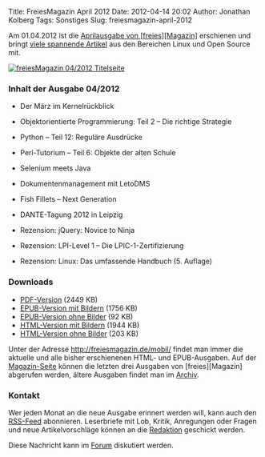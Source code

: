 Title: FreiesMagazin April 2012
Date: 2012-04-14 20:02
Author: Jonathan Kolberg
Tags: Sonstiges
Slug: freiesmagazin-april-2012

Am 01.04.2012 ist die [Aprilausgabe von
[freies][Magazin]](http://www.freiesmagazin.de/20120401-aprilausgabe-erschienen)
erschienen und bringt [viele spannende
Artikel](http://www.freiesmagazin.de/freiesMagazin-2012-04) aus den
Bereichen Linux und Open Source mit.


  
[![freiesMagazin 04/2012
Titelseite](http://www.freiesmagazin.de/system/files/freiesmagazin-2012-04.png)](http://www.freiesmagazin.de/system/files/freiesmagazin-2012-04.png)
</br>


<!--break--><!--break-->

### Inhalt der Ausgabe 04/2012


-   Der März im Kernelrückblick
-   Objektorientierte Programmierung: Teil 2 – Die richtige Strategie
    
    
-   Python – Teil 12: Reguläre Ausdrücke
-   Perl-Tutorium – Teil 6: Objekte der alten Schule
-   Selenium meets Java
-   Dokumentenmanagement mit LetoDMS
-   Fish Fillets – Next Generation
-   DANTE-Tagung 2012 in Leipzig
-   Rezension: jQuery: Novice to Ninja
-   Rezension: LPI-Level 1 – Die LPIC-1-Zertifizierung
-   Rezension: Linux: Das umfassende Handbuch (5. Auflage)


### Downloads


-   [PDF-Version](http://www.freiesmagazin.de/ftp/2012/freiesMagazin-2012-04.pdf)
    (2449 KB)
-   [EPUB-Version mit
    Bildern](http://www.freiesmagazin.de/ftp/2012/freiesMagazin-2012-04-bilder.epub)
    (1756 KB)
-   [EPUB-Version ohne
    Bilder](http://www.freiesmagazin.de/ftp/2012/freiesMagazin-2012-04.epub)
    (92 KB)
-   [HTML-Version mit
    Bildern](http://www.freiesmagazin.de/mobil/freiesMagazin-2012-04-bilder.html)
    (1944 KB)
-   [HTML-Version ohne
    Bilder](http://www.freiesmagazin.de/mobil/freiesMagazin-2012-04.html)
    (203 KB)


Unter der Adresse <http://freiesmagazin.de/mobil/> findet man immer die
aktuelle und alle bisher erschienenen HTML- und EPUB-Ausgaben. Auf der
[Magazin-Seite](http://www.freiesmagazin.de/magazin) können die letzten
drei Ausgaben von
[freies][Magazin]
abgerufen werden, ältere Ausgaben findet man im
[Archiv](http://www.freiesmagazin.de/archiv).


### Kontakt


Wer jeden Monat an die neue Ausgabe erinnert werden will, kann auch den
[RSS-Feed](http://www.freiesmagazin.de/rss.xml) abonnieren. Leserbriefe
mit Lob, Kritik, Anregungen oder Fragen und neue Artikelvorschläge
können an die [Redaktion](http://www.freiesmagazin.de/kontakt) geschickt
werden.


Diese Nachricht kann im
[Forum](http://forum.kubuntu-de.org/index.php?board=1.0) diskutiert
werden.



